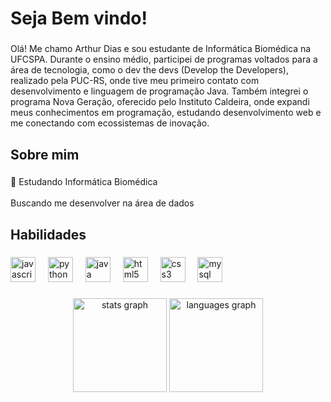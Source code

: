 <h1 align="left">Seja Bem vindo!</h1>

###

<p align="left">Olá! Me chamo Arthur Dias e sou estudante de Informática Biomédica na UFCSPA. Durante o ensino médio, participei de programas voltados para a área de tecnologia, como o dev the devs (Develop the Developers), realizado pela PUC-RS, onde tive meu primeiro contato com desenvolvimento e linguagem de programação Java. Também integrei o programa Nova Geração, oferecido pelo Instituto Caldeira, onde expandi meus conhecimentos em programação, estudando desenvolvimento web e me conectando com ecossistemas de inovação.</p>

###

<h2 align="left">Sobre mim</h2>

###

<p align="left">🧬 Estudando Informática Biomédica <br><br>Buscando me desenvolver na área de dados</p>

###

<h2 align="left">Habilidades</h2>

###

<div align="left">
  <img src="https://cdn.jsdelivr.net/gh/devicons/devicon/icons/javascript/javascript-original.svg" height="40" alt="javascript logo"  />
  <img width="12" />
  <img src="https://cdn.jsdelivr.net/gh/devicons/devicon/icons/python/python-original.svg" height="40" alt="python logo"  />
  <img width="12" />
  <img src="https://cdn.jsdelivr.net/gh/devicons/devicon/icons/java/java-original.svg" height="40" alt="java logo"  />
  <img width="12" />
  <img src="https://cdn.jsdelivr.net/gh/devicons/devicon/icons/html5/html5-original.svg" height="40" alt="html5 logo"  />
  <img width="12" />
  <img src="https://cdn.jsdelivr.net/gh/devicons/devicon/icons/css3/css3-original.svg" height="40" alt="css3 logo"  />
  <img width="12" />
  <img src="https://cdn.jsdelivr.net/gh/devicons/devicon/icons/mysql/mysql-original.svg" height="40" alt="mysql logo"  />
</div>

###

<div align="center">
  <img src="https://github-readme-stats.vercel.app/api?username=arthurhdiasdev&hide_title=false&hide_rank=false&show_icons=true&include_all_commits=true&count_private=true&disable_animations=false&theme=dark&locale=en&hide_border=false&order=1" height="150" alt="stats graph"  />
  <img src="https://github-readme-stats.vercel.app/api/top-langs?username=arthurhdiasdev&locale=en&hide_title=false&layout=compact&card_width=320&langs_count=5&theme=dark&hide_border=false&order=2" height="150" alt="languages graph"  />
</div>

###
